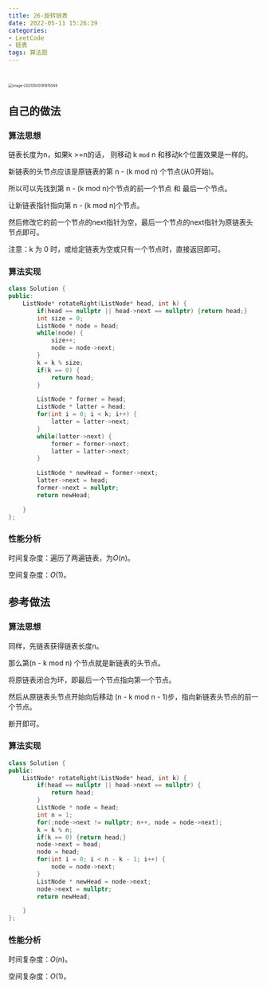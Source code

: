 ```yaml
---
title: 26-旋转链表
date: 2022-05-11 15:26:39
categories: 
- LeetCode
- 链表
tags: 算法题
---
```


# 

<img src="https://crayon-1302863897.cos.ap-beijing.myqcloud.com/image/image-20210505191915549.png" alt="image-20210505191915549" style="zoom:50%;" />



## 自己的做法

### 算法思想

链表长度为n，如果k >=n的话， 则移动 k `mod` n 和移动k个位置效果是一样的。

新链表的头节点应该是原链表的第 n - (k mod n) 个节点(从0开始)。

所以可以先找到第 n - (k mod n)个节点的前一个节点 和 最后一个节点。

让新链表指针指向第 n - (k mod n)个节点。

然后修改它的前一个节点的next指针为空，最后一个节点的next指针为原链表头节点即可。

注意：k 为 0 时，或给定链表为空或只有一个节点时，直接返回即可。

### 算法实现

```c++
class Solution {
public:
    ListNode* rotateRight(ListNode* head, int k) {
        if(head == nullptr || head->next == nullptr) {return head;}
        int size = 0;
        ListNode * node = head;
        while(node) {
            size++;
            node = node->next;
        }
        k = k % size;
        if(k == 0) {
            return head;
        }

        ListNode * former = head;
        ListNode * latter = head;
        for(int i = 0; i < k; i++) {
            latter = latter->next;
        }
        while(latter->next) {
            former = former->next;
            latter = latter->next;
        }

        ListNode * newHead = former->next;
        latter->next = head;
        former->next = nullptr;
        return newHead;

    }
};
```



### 性能分析

时间复杂度：遍历了两遍链表，为$O(n)$。

空间复杂度：$O(1)$。



## 参考做法

### 算法思想

同样，先链表获得链表长度n。

那么第(n - k mod n) 个节点就是新链表的头节点。

将原链表闭合为环，即最后一个节点指向第一个节点。

然后从原链表头节点开始向后移动 (n - k mod n - 1)步，指向新链表头节点的前一个节点。

断开即可。

### 算法实现

```c++
class Solution {
public:
    ListNode* rotateRight(ListNode* head, int k) {
        if(head == nullptr || head->next == nullptr) {
            return head;
        }
        ListNode * node = head;
        int n = 1;
        for(;node->next != nullptr; n++, node = node->next);
        k = k % n;
        if(k == 0) {return head;}
        node->next = head;
        node = head;
        for(int i = 0; i < n - k - 1; i++) {
            node = node->next;
        }
        ListNode * newHead = node->next;
        node->next = nullptr;
        return newHead;

    }
};
```

### 性能分析

时间复杂度：$O(n)$。

空间复杂度：$O(1)$。



 